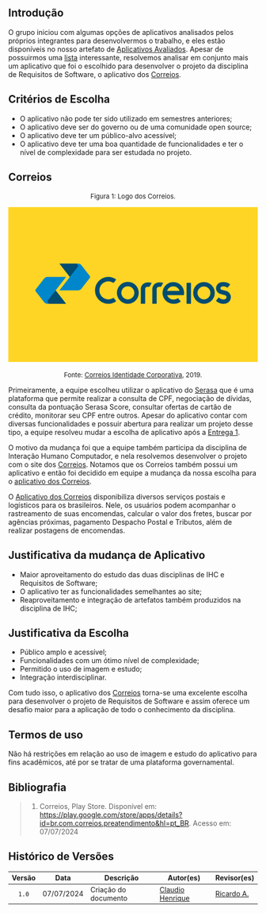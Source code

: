 ## Introdução

O grupo iniciou com algumas opções de aplicativos analisados pelos próprios integrantes para desenvolvermos o trabalho, e eles estão disponíveis no nosso artefato de [Aplicativos Avaliados](https://requisitos-de-software.github.io/2024.1-Correios/pre-rastreabilidade/appsavaliados/). Apesar de possuirmos uma [lista](https://requisitos-de-software.github.io/2024.1-Correios/pre-rastreabilidade/appsavaliados/) interessante, resolvemos analisar em conjunto mais um aplicativo que foi o escolhido para desenvolver o projeto da disciplina de Requisitos de Software, o aplicativo dos [Correios](https://www.correios.com.br).

## Critérios de Escolha

- O aplicativo não pode ter sido utilizado em semestres anteriores;
- O aplicativo deve ser do governo ou de uma comunidade open source;
- O aplicativo deve ter um público-alvo acessível;
- O aplicativo deve ter uma boa quantidade de funcionalidades e ter o nível de complexidade para ser estudada no projeto.


## Correios

<font size="2"><p style="text-align: center">Figura 1: Logo dos Correios. </p></font>

<center>

![logo_correios](../assets/correios-logo.png)

</center>

<font size="2"><p style="text-align: center"> Fonte: <a href="https://www.correios.com.br/acesso-a-informacao/institucional/identidade-corporativa">Correios Identidade Corporativa</a>, 2019. </p></font>

Primeiramente, a equipe escolheu utilizar o aplicativo do [Serasa](https://play.google.com/store/apps/details?id=br.com.serasaexperian.consumidor&hl=pt_BR) que é uma plataforma que permite realizar a consulta de CPF, negociação de dívidas, consulta da pontuação Serasa Score, consultar ofertas de cartão de crédito, monitorar seu CPF entre outros. Apesar do aplicativo contar com diversas funcionalidades e possuir abertura para realizar um projeto desse tipo, a equipe resolveu mudar a escolha de aplicativo após a [Entrega 1](https://requisitos-de-software.github.io/2024.1-Correios/Apresentações/Apresentação_01/). 

O motivo da mudança foi que a equipe também participa da disciplina de Interação Humano Computador, e nela resolvemos desenvolver o projeto com o site dos [Correios](https://www.correios.com.br/#). Notamos que os Correios também possui um aplicativo e então foi decidido em equipe a mudança da nossa escolha para o [aplicativo dos Correios](https://play.google.com/store/apps/details?id=br.com.correios.preatendimento&hl=pt_BR). 

O [Aplicativo dos Correios](https://play.google.com/store/apps/details?id=br.com.correios.preatendimento&hl=pt_BR) disponibiliza diversos serviços postais e logísticos para os brasileiros. Nele, os usuários podem acompanhar o rastreamento de suas encomendas, calcular o valor dos fretes, buscar por agências próximas, pagamento Despacho Postal e Tributos, além de realizar postagens de encomendas.

## Justificativa da mudança de Aplicativo

- Maior aproveitamento do estudo das duas disciplinas de IHC e Requisitos de Software;
- O aplicativo ter as funcionalidades semelhantes ao site;
- Reaproveitamento e integração de artefatos também produzidos na disciplina de IHC;

## Justificativa da Escolha

- Público amplo e acessível;
- Funcionalidades com um ótimo nível de complexidade;
- Permitido o uso de imagem e estudo;
- Integração interdisciplinar. 

Com tudo isso, o aplicativo dos [Correios](https://play.google.com/store/apps/details?id=br.com.correios.preatendimento&hl=pt_BR) torna-se uma excelente escolha para desenvolver o projeto de Requisitos de Software e assim oferece um desafio maior para a aplicação de todo o conhecimento da disciplina.

## Termos de uso

Não há restrições em relação ao uso de imagem e estudo do aplicativo para fins acadêmicos, até por se tratar de uma plataforma governamental.


## Bibliografia

> 1. Correios, Play Store. Disponível em: <https://play.google.com/store/apps/details?id=br.com.correios.preatendimento&hl=pt_BR>. Acesso em: 07/07/2024

## Histórico de Versões

| Versão | Data | Descrição | Autor(es) | Revisor(es) |
| :----: | :--: | --------- | ----------- | ------ |
| `1.0`  | 07/07/2024 | Criação do documento | [Claudio Henrique][ClaudioGH] | [Ricardo A.][RicardoGH] |


[ClaudioGH]: https://github.com/claudiohsc
[DaniloGH]: https://github.com/Danilo-Carvalho-Antunes
[EliasGH]: https://github.com/EliasOliver21
[GabrielBGH]: https://github.com/Bertolazi
[GabrielFGH]: https://github.com/MMcLovin
[PabloGH]: https://github.com/pabloheika
[RicardoGH]: https://www.github.com/avmricardo